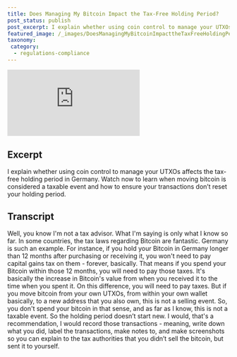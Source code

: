 ```yaml
---
title: Does Managing My Bitcoin Impact the Tax-Free Holding Period?
post_status: publish
post_excerpt: I explain whether using coin control to manage your UTXOs affects the tax-free holding period in Germany.
featured_image: /_images/DoesManagingMyBitcoinImpacttheTaxFreeHoldingPeriod.jpg
taxonomy:
 category:
  - regulations-compliance
---
```


<iframe src="https://player.vimeo.com/video/1021727367?badge=0&amp;autopause=0&amp;player_id=0&amp;app_id=58479" frameborder="0" allow="autoplay; fullscreen; picture-in-picture; clipboard-write; encrypted-media" title="Does Managing My Bitcoin Impact the Tax-Free Holding Period？"></iframe>

<div style="margin-bottom:30px;"></div>

## Excerpt

I explain whether using coin control to manage your UTXOs affects the tax-free holding period in Germany. Watch now to learn when moving bitcoin is considered a taxable event and how to ensure your transactions don’t reset your holding period.

## Transcript

Well, you know I'm not a tax advisor. What I'm saying is only what I know so far. In some countries, the tax laws regarding Bitcoin are fantastic. Germany is such an example. For instance, if you hold your Bitcoin in Germany longer than 12 months after purchasing or receiving it, you won't need to pay capital gains tax on them  - forever, basically. That means if you spend your Bitcoin within those 12 months, you will need to pay those taxes. It's basically the increase in Bitcoin's value from when you received it to the time when you spent it. On this difference, you will need to pay taxes. But if you move bitcoin from your own UTXOs, from within your own wallet basically, to a new address that you also own, this is not a selling event. So, you don't spend your bitcoin in that sense, and as far as I know, this is not a taxable event. So the holding period doesn’t start new. I would, that's a recommendation,  I would record those transactions - meaning, write down what you did, label the transactions, make notes to, and make screenshots so you can explain to the tax authorities that you didn’t sell the bitcoin, but sent it to yourself.